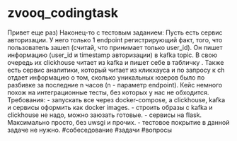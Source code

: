 # zvooq_codingtask
Привет еще раз) Наконец-то с тестовым заданием:  Пусть есть сервис авторизации. У него только 1 endpoint регистрирующий факт, того, что пользователь зашел (считай, что принимает только user_id). Он пишет информацию (user_id и timestamp авторизации) в kafka topic. В свою очередь их clickhouse читает из kafka и пишет себе в табличку . Также есть сервис аналитики, который читает из кликхауса и по запросу к ch отдает информацию о том, сколько уникальных юзеров было по разбивке за последние n часов (n - параметр endpoint). Кейс немного похож на интеграционные тесты, без которых у нас не обходится. Требования:  - запускать все через docker-compose, а clickhouse, kafka и сервисы оформить как docker images.  - cтроить образы с kafka и clickhouse не надо, можно заюзать готовые.  - cервисы на flask. Максимально просто, без uwsgi и прочих. - тестовое покрытие в данной задаче не нужно. #собеседование #задачи #вопросы
